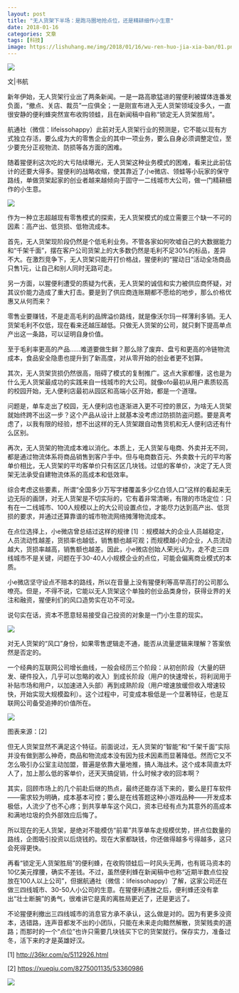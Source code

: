 ```yaml
---
layout: post
title: "无人货架下半场：是跑马圈地抢点位，还是精耕细作小生意"
date: 2018-01-16
categories: 文章
tags: [科技]
image: https://lishuhang.me/img/2018/01/16/wu-ren-huo-jia-xia-ban/01.png
---
```


![](http://mmbiz.qpic.cn/mmbiz_png/AdRKyBVLoHLwl224ccgwoOtuwI4AheUQOe0E1sdcTk9saJCJE9of4bFj0LksJ34xeH4AHXqicstAg4qeU8KrFzg/0?wx_fmt=png)

文|书航

新年伊始，无人货架行业出了两条新闻。一是一路高歌猛进的猩便利被媒体连番发负面，“撤点、关店、裁员”一应俱全；一是刚宣布进入无人货架领域没多久，一直很安静的便利蜂突然宣布收购领蛙，且在新闻稿中自称“锁定无人货架胜局”。

航通社（微信：lifeissohappy）此前对无人货架行业的预测是，它不能以现有方式独立存活，要么成为大的零售企业的其中一项业务，要么自身必须调整定位，至少要充分正视物流、防损等各方面的困难。

随着猩便利这次吃的大亏陆续曝光，无人货架这种业务模式的困难，看来比此前估计的还要大得多。猩便利的战略收缩，使其靠近了小e微店、领蛙等小玩家的保守路线，单做货架起家的创业者越来越倾向于固守一二线城市大公司，做一门精耕细作的小生意。

![](https://lishuhang.me/img/2018/01/16/wu-ren-huo-jia-xia-ban/01.png)

作为一种立志超越现有零售模式的探索，无人货架模式的成立需要三个缺一不可的因素：高产出、低货损、低物流成本。

首先，无人货架现阶段仍然是个低毛利业务。不管各家如何吹嘘自己的大数据能力和“千架千面”，摆在客户公司货架上的大多数仍然是毛利不足30%的标品，差异不大。在激烈竞争下，无人货架只能开打价格战，猩便利的“猩动日”活动全场商品只售1元，让自己和别人同时无路可走。

另一方面，以猩便利遭受的质疑为代表，无人货架的诚信和实力被供应商怀疑，对其议价能力造成了重大打击。要是到了供应商连账期都不愿给的地步，那么价格优惠又从何而来？

零售业要赚钱，不是走高毛利的品牌溢价路线，就是像沃尔玛一样薄利多销。无人货架毛利不仅低，现在看来还越压越低。只做无人货架的公司，就只剩下提高单点产出这一条路，可以证明自身价值。

至于毛利率更高的产品……难道要做生鲜？那么除了废弃、盘亏和更高的冷链物流成本，食品安全隐患也提升到了新高度，对从零开始的创业者更不划算。

其次，无人货架货损仍然很高，阻碍了模式的复制推广。这点大家都懂，这也是为什么无人货架最成功的实践来自一线城市的大公司。就像ofo最初从用户素质较高的校园开始，无人便利店最初从园区和高端小区开始，都是一个道理。

问题是，单车走出了校园，无人便利店也逐渐进入更不可控的景区，为啥无人货架就始终跨不出这一步？这个产品从设计上就基本没考虑过防损防盗问题。要是真考虑了，以我有限的经验，想不出这样的无人货架跟自动售货机和无人便利店还有什么区别。

再次，无人货架的物流成本难以消化。本质上，无人货架与电商、外卖并无不同，都是通过物流体系将商品销售到客户手中。但与电商数百元、外卖数十元的平均客单价相比，无人货架的平均客单价只有区区几块钱。过低的客单价，决定了无人货架无法承受自建物流体系的高成本和低效率。

综合考虑这些要素，所谓“全国多少万写字楼覆盖多少亿白领人口”这样的看起来无边无际的画饼，对无人货架是不切实际的，它有着非常清晰，有限的市场定位：只有在一二线城市、100人规模以上的大公司设置点位，才能尽力达到高产出、低货损的要求，并通过还算靠谱的城市物流网络摊薄物流成本。

在点位选择上，小e微店曾总结过这样的规律 [1] ：规模越大的企业人员越稳定，人员流动性越差，货损率也越低，销售额也越可观；而规模越小的企业，人员流动越大，货损率越高，销售额也越差。因此，小e微店创始人荣光认为，走不走三四线城市不是关键，问题在于30-40人小规模企业的点位，可能会偏离商业模式的本质。

小e微店坚守设点不赔本的路线，所以在音量上没有猩便利等高举高打的公司那么嘹亮。但是，不得不说，它能以无人货架这个单独的创业品类身份，获得业界的关注和融资，猩便利们的风口造势实在功不可没。

说句实在话，资本不愿意轻易接受自己投资的对象是一门小生意的现实。

![](https://lishuhang.me/img/2018/01/16/wu-ren-huo-jia-xia-ban/02.png)

对无人货架的“风口”身份，如果零售逻辑走不通，能否从流量逻辑来理解？答案依然是否定的。

一个经典的互联网公司增长曲线，一般会经历三个阶段：从初创阶段（大量的研发、硬件投入，几乎可以忽略的收入）到成长阶段（用户的快速增长，将利润用于补贴市场和用户，以加速进入头部）再到成熟阶段（用户增速放缓但收入增速较快，开始实现大规模盈利）。这个过程中，可变成本极低是一个显著特征，也是互联网公司备受追捧的价值所在。

![](https://lishuhang.me/img/2018/01/16/wu-ren-huo-jia-xia-ban/03.png)

图表来源：[2]

但无人货架显然不满足这个特征。前面说过，无人货架的“智能”和“千架千面”实际并没有做到那么神奇，商品和物流成本没有因为技术因素而显著降低。然而它又不怎么吸引办公室主动加盟，普遍是依靠大量地推，搞人海战术。这个成本简直太吓人了，加上那么低的客单价，还天天搞促销，什么时候才收的回本啊？

其实，回顾市场上的几个前赴后继的热点，最终还能存活下来的，要么是打车软件——需求较为明确，成本基本可控；要么是在线答题这种小游戏品种——开发成本极低，人流少了也不心疼；到共享单车这个风口，资本已经有点为其意外的高成本和满地垃圾的负外部效应后悔了。

所以现在的无人货架，是绝对不能模仿“前辈”共享单车走规模优势，拼点位数量的路线，企图吸引投资以后烧钱的。现在大家都缺钱，你还做得越多亏得越多，这只会死得更快。

再看“锁定无人货架胜局”的便利蜂，在收购领蛙后一时风头无两，也有斑马资本的10亿美元撑腰，确实不差钱。不过，虽然便利蜂在新闻稿中也称“近期半数点位投放在100人以上公司”，但据航通社（微信：lifeissohappy）了解，这家公司还在做三四线城市、30-50人小公司的生意。在猩便利遇挫之后，便利蜂还没有拿出“壮士断腕”的勇气，很难讲它是真的离胜局更近了，还是更远了。

不论猩便利撤出三四线城市的消息官方承不承认，这么做是对的。因为有更多没资本，选错路，连声音都发不出的小团队，只能在未来走向黯然解散，货架贱卖的道路；而那时的一个“点位”也许只需要几块钱买下它的货架就行。保存实力，准备过冬，活下来的才是英雄好汉。

[1] http://36kr.com/p/5112926.html

[2] https://xueqiu.com/8275001135/53360986

![](https://lishuhang.me/img/2018/01/16/wu-ren-huo-jia-xia-ban/04.jpg)